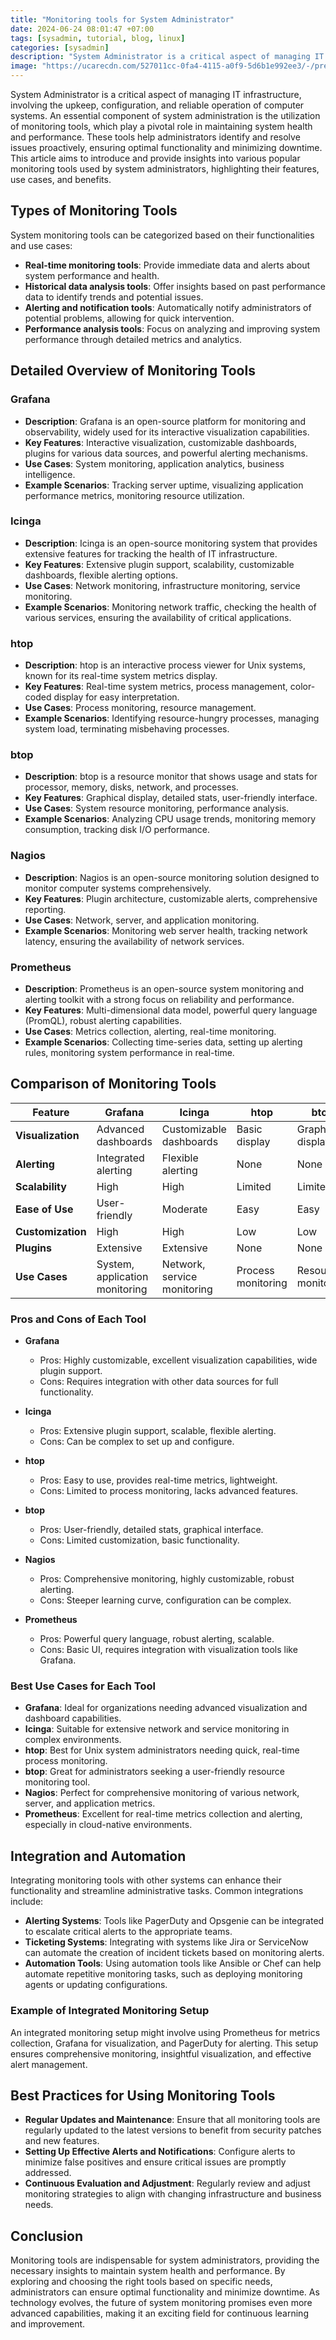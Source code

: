 ```yaml
---
title: "Monitoring tools for System Administrator"
date: 2024-06-24 08:01:47 +07:00
tags: [sysadmin, tutorial, blog, linux]
categories: [sysadmin]
description: "System Administrator is a critical aspect of managing IT infrastructure, involving the upkeep, configuration, and reliable operation of computer systems. An essential component of system administration is the utilization of monitoring tools, which play a pivotal role in maintaining system health and performance. These tools help administrators identify and resolve issues proactively, ensuring optimal functionality and minimizing downtime. This article aims to introduce and provide insights into various popular monitoring tools used by system administrators, highlighting their features, use cases, and benefits."
image: "https://ucarecdn.com/527011cc-0fa4-4115-a0f9-5d6b1e992ee3/-/preview/1000x597/"
---
```


System Administrator is a critical aspect of managing IT infrastructure, involving the upkeep, configuration, and reliable operation of computer systems. An essential component of system administration is the utilization of monitoring tools, which play a pivotal role in maintaining system health and performance. These tools help administrators identify and resolve issues proactively, ensuring optimal functionality and minimizing downtime. This article aims to introduce and provide insights into various popular monitoring tools used by system administrators, highlighting their features, use cases, and benefits.

## Types of Monitoring Tools

System monitoring tools can be categorized based on their functionalities and use cases:

- **Real-time monitoring tools**: Provide immediate data and alerts about system performance and health.
- **Historical data analysis tools**: Offer insights based on past performance data to identify trends and potential issues.
- **Alerting and notification tools**: Automatically notify administrators of potential problems, allowing for quick intervention.
- **Performance analysis tools**: Focus on analyzing and improving system performance through detailed metrics and analytics.

## Detailed Overview of Monitoring Tools

### Grafana

- **Description**: Grafana is an open-source platform for monitoring and observability, widely used for its interactive visualization capabilities.
- **Key Features**: Interactive visualization, customizable dashboards, plugins for various data sources, and powerful alerting mechanisms.
- **Use Cases**: System monitoring, application analytics, business intelligence.
- **Example Scenarios**: Tracking server uptime, visualizing application performance metrics, monitoring resource utilization.

### Icinga

- **Description**: Icinga is an open-source monitoring system that provides extensive features for tracking the health of IT infrastructure.
- **Key Features**: Extensive plugin support, scalability, customizable dashboards, flexible alerting options.
- **Use Cases**: Network monitoring, infrastructure monitoring, service monitoring.
- **Example Scenarios**: Monitoring network traffic, checking the health of various services, ensuring the availability of critical applications.

### htop

- **Description**: htop is an interactive process viewer for Unix systems, known for its real-time system metrics display.
- **Key Features**: Real-time system metrics, process management, color-coded display for easy interpretation.
- **Use Cases**: Process monitoring, resource management.
- **Example Scenarios**: Identifying resource-hungry processes, managing system load, terminating misbehaving processes.

### btop

- **Description**: btop is a resource monitor that shows usage and stats for processor, memory, disks, network, and processes.
- **Key Features**: Graphical display, detailed stats, user-friendly interface.
- **Use Cases**: System resource monitoring, performance analysis.
- **Example Scenarios**: Analyzing CPU usage trends, monitoring memory consumption, tracking disk I/O performance.

### Nagios

- **Description**: Nagios is an open-source monitoring solution designed to monitor computer systems comprehensively.
- **Key Features**: Plugin architecture, customizable alerts, comprehensive reporting.
- **Use Cases**: Network, server, and application monitoring.
- **Example Scenarios**: Monitoring web server health, tracking network latency, ensuring the availability of network services.

### Prometheus

- **Description**: Prometheus is an open-source system monitoring and alerting toolkit with a strong focus on reliability and performance.
- **Key Features**: Multi-dimensional data model, powerful query language (PromQL), robust alerting capabilities.
- **Use Cases**: Metrics collection, alerting, real-time monitoring.
- **Example Scenarios**: Collecting time-series data, setting up alerting rules, monitoring system performance in real-time.

## Comparison of Monitoring Tools

| Feature           | Grafana                        | Icinga                      | htop               | btop                | Nagios                     | Prometheus                   |
| ----------------- | ------------------------------ | --------------------------- | ------------------ | ------------------- | -------------------------- | ---------------------------- |
| **Visualization** | Advanced dashboards            | Customizable dashboards     | Basic display      | Graphical display   | Basic UI                   | Basic UI                     |
| **Alerting**      | Integrated alerting            | Flexible alerting           | None               | None                | Customizable alerts        | Robust alerting              |
| **Scalability**   | High                           | High                        | Limited            | Limited             | High                       | High                         |
| **Ease of Use**   | User-friendly                  | Moderate                    | Easy               | Easy                | Moderate                   | Moderate                     |
| **Customization** | High                           | High                        | Low                | Low                 | High                       | High                         |
| **Plugins**       | Extensive                      | Extensive                   | None               | None                | Extensive                  | Limited                      |
| **Use Cases**     | System, application monitoring | Network, service monitoring | Process monitoring | Resource monitoring | Network, server monitoring | Metrics collection, alerting |

### Pros and Cons of Each Tool

- **Grafana**

  - Pros: Highly customizable, excellent visualization capabilities, wide plugin support.
  - Cons: Requires integration with other data sources for full functionality.

- **Icinga**

  - Pros: Extensive plugin support, scalable, flexible alerting.
  - Cons: Can be complex to set up and configure.

- **htop**

  - Pros: Easy to use, provides real-time metrics, lightweight.
  - Cons: Limited to process monitoring, lacks advanced features.

- **btop**

  - Pros: User-friendly, detailed stats, graphical interface.
  - Cons: Limited customization, basic functionality.

- **Nagios**

  - Pros: Comprehensive monitoring, highly customizable, robust alerting.
  - Cons: Steeper learning curve, configuration can be complex.

- **Prometheus**
  - Pros: Powerful query language, robust alerting, scalable.
  - Cons: Basic UI, requires integration with visualization tools like Grafana.

### Best Use Cases for Each Tool

- **Grafana**: Ideal for organizations needing advanced visualization and dashboard capabilities.
- **Icinga**: Suitable for extensive network and service monitoring in complex environments.
- **htop**: Best for Unix system administrators needing quick, real-time process monitoring.
- **btop**: Great for administrators seeking a user-friendly resource monitoring tool.
- **Nagios**: Perfect for comprehensive monitoring of various network, server, and application metrics.
- **Prometheus**: Excellent for real-time metrics collection and alerting, especially in cloud-native environments.

## Integration and Automation

Integrating monitoring tools with other systems can enhance their functionality and streamline administrative tasks. Common integrations include:

- **Alerting Systems**: Tools like PagerDuty and Opsgenie can be integrated to escalate critical alerts to the appropriate teams.
- **Ticketing Systems**: Integrating with systems like Jira or ServiceNow can automate the creation of incident tickets based on monitoring alerts.
- **Automation Tools**: Using automation tools like Ansible or Chef can help automate repetitive monitoring tasks, such as deploying monitoring agents or updating configurations.

### Example of Integrated Monitoring Setup

An integrated monitoring setup might involve using Prometheus for metrics collection, Grafana for visualization, and PagerDuty for alerting. This setup ensures comprehensive monitoring, insightful visualization, and effective alert management.

## Best Practices for Using Monitoring Tools

- **Regular Updates and Maintenance**: Ensure that all monitoring tools are regularly updated to the latest versions to benefit from security patches and new features.
- **Setting Up Effective Alerts and Notifications**: Configure alerts to minimize false positives and ensure critical issues are promptly addressed.
- **Continuous Evaluation and Adjustment**: Regularly review and adjust monitoring strategies to align with changing infrastructure and business needs.

## Conclusion

Monitoring tools are indispensable for system administrators, providing the necessary insights to maintain system health and performance. By exploring and choosing the right tools based on specific needs, administrators can ensure optimal functionality and minimize downtime. As technology evolves, the future of system monitoring promises even more advanced capabilities, making it an exciting field for continuous learning and improvement.
